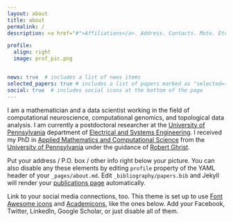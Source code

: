 ```yaml
---
layout: about
title: about
permalink: /
description: <a href="#">Affiliations</a>. Address. Contacts. Moto. Etc.

profile:
  align: right
  image: prof_pic.png


news: true  # includes a list of news items
selected_papers: true # includes a list of papers marked as "selected={true}"
social: true  # includes social icons at the bottom of the page
---
```

I am a mathematician and a data scientist working in the field of computational neuroscience, computational genomics, and topological data analysis. I am currently a postdoctoral researcher at the <a href="https://www.upenn.edu">University of Pennsylvania</a> department of <a href="https://www.ese.upenn.edu"> Electrical and Systems Engineering</a>. I received my PhD in <a href="https://www.amcs.upenn.edu/">Applied Mathematics and Computational Science</a> from the <a href="https://www.upenn.edu">University of Pennsylvania</a> under the guidance of <a href="https://www.math.upenn.edu/~ghrist/"> Robert Ghrist</a>.


Put your address / P.O. box / other info right below your picture. You can also disable any these elements by editing `profile` property of the YAML header of your `_pages/about.md`. Edit `_bibliography/papers.bib` and Jekyll will render your [publications page](/al-folio/publications/) automatically.

Link to your social media connections, too. This theme is set up to use [Font Awesome icons](http://fortawesome.github.io/Font-Awesome/) and [Academicons](https://jpswalsh.github.io/academicons/), like the ones below. Add your Facebook, Twitter, LinkedIn, Google Scholar, or just disable all of them.
